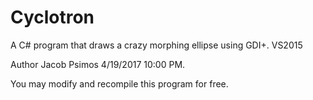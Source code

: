 # Cyclotron
A C# program that draws a crazy morphing ellipse using GDI+. VS2015

Author Jacob Psimos 4/19/2017 10:00 PM.

You may modify and recompile this program for free.
